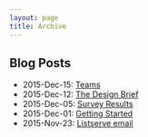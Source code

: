 ```yaml
---
layout: page
title: Archive
---
```


## Blog Posts

* 2015-Dec-15: [Teams](http://project-evolve-listserve.github.io/home/post/2015/12/15/teams/)
* 2015-Dec-12: [The Design Brief](http://project-evolve-listserve.github.io/home/post/2015/12/12/the-design-brief/)
* 2015-Dec-05: [Survey Results](http://project-evolve-listserve.github.io/home/post/2015/12/05/survey-results/)
* 2015-Dec-01: [Getting Started](http://project-evolve-listserve.github.io/home/post/2015/12/05/getting-started/)
* 2015-Nov-23: [Listserve email](http://project-evolve-listserve.github.io/home/post/2015/11/23/listserve-email/)
